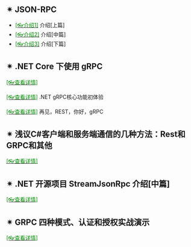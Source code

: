 <br/>



## ✴ JSON-RPC

- [<span style='color:#008B00'>[👓介绍1]</span>](https://mp.weixin.qq.com/s?__biz=MzAxMTA2MDYwNg==&mid=2650110989&idx=1&sn=7e299cc3d96fe7e1bd67213d944c2566&chksm=8347081cb430810a26f0894fd8766ac3b3c1b15af665d8e86be202fe69243d10c301bef0aed8&scene=21#wechat_redirect ':target=_blank') 介绍[上篇]
- [<span style='color:#008B00'>[👓介绍2]</span>](https://mp.weixin.qq.com/s?__biz=MjM5MzI5Mzg1OA==&mid=2247484540&idx=3&sn=f8aa1cbd671c74a6318b03912f21dc45&chksm=a698773191effe2782ef454ea09769356a516d3883695eb2ce0e1ac9628ff4072d3bcccfef98&mpshare=1&scene=23&srcid=0121Or1eK55YDy8hAh5DpaAV&sharer_sharetime=1611213102798&sharer_shareid=59de2f213c6a6639f6a4600116f6fabf#rd ':target=_blank') 介绍[中篇]
- [<span style='color:#008B00'>[👓介绍3]</span>](https://mp.weixin.qq.com/s?__biz=MjM5MzI5Mzg1OA==&mid=2247484686&idx=1&sn=cce222d757651c29487ab8fb4d51cc81&chksm=a698764391efff55efe8c2caa5b1260c93f1dfb0231cd34c5268646672ee965a1ce7a127eb95&mpshare=1&scene=23&srcid=0126Wpa0smsogjp5tj1nOMUd&sharer_sharetime=1611628753785&sharer_shareid=59de2f213c6a6639f6a4600116f6fabf#rd ':target=_blank') 介绍[下篇]

## ✴ .NET Core 下使用 gRPC

[<span style='color:#008B00'>[👓查看详情]</span>](https://mp.weixin.qq.com/s?__biz=MjM5MzI5Mzg1OA==&mid=2247486033&idx=1&sn=4baf0636ac80a60a10eb4b97c50b986b&chksm=a698791c91eff00ac251bc5321ffb4b663c3a6c9638aa466322fcf244040ecdba854a1335b94&mpshare=1&scene=23&srcid=0126ePbouQ2875fYx7xJ6coI&sharer_sharetime=1611629458113&sharer_shareid=59de2f213c6a6639f6a4600116f6fabf#rd ':target=_blank') 

[<span style='color:#008B00'>[👓查看详情]</span>](https://mp.weixin.qq.com/s?__biz=MzAwNTMxMzg1MA==&mid=2654082702&idx=3&sn=13e9f159a00f05d5b027a29f36096094&chksm=80d832dbb7afbbcd0d87a6a53dfdf70cfb2a51034c7602d7e44704862166b8237986885b8284&mpshare=1&scene=23&srcid=0226SMwLtxCg5DPpQ5yOSa9b&sharer_sharetime=1614298236210&sharer_shareid=59de2f213c6a6639f6a4600116f6fabf#rd ':target=_blank') .NET gRPC核心功能初体验

[<span style='color:#008B00'>[👓查看详情]</span>](https://mp.weixin.qq.com/s?__biz=MzAwNTMxMzg1MA==&mid=2654084678&idx=1&sn=8d14b35d11084b3b2503305ce450ff8a&chksm=80d83a13b7afb30574a833b9509866292c4ca66069a21331e15036248b2a0f9276d63c6fda58&mpshare=1&scene=23&srcid=0630HXCLsQjvbdFHPwaxEYGU&sharer_sharetime=1625011204311&sharer_shareid=59de2f213c6a6639f6a4600116f6fabf#rd ':target=_blank') 再见，REST，你好，gRPC

## ✴ 浅议C#客户端和服务端通信的几种方法：Rest和GRPC和其他

[<span style='color:#008B00'>[👓查看详情]</span>](https://mp.weixin.qq.com/s?__biz=MjM5MzI5Mzg1OA==&mid=2247487002&idx=2&sn=df16ad2bbee50154ec4d1b43892bdf25&chksm=a6987d5791eff4418200d7d2f9b765fa157b280d9e45b6387687782ace629efe66b1896af530&mpshare=1&scene=23&srcid=012628ZWDuxeELgU7ioqWDJ1&sharer_sharetime=1611629879477&sharer_shareid=59de2f213c6a6639f6a4600116f6fabf#rd ':target=_blank') 

## ✴ .NET 开源项目 StreamJsonRpc 介绍[中篇]

[<span style='color:#008B00'>[👓查看详情]</span>](https://mp.weixin.qq.com/s?__biz=MzAwNTMxMzg1MA==&mid=2654079218&idx=3&sn=b09b4b12ee751b185a4e6011d409be05&chksm=80d82ca7b7afa5b1c8ff01ade89c7d0c75807b9b45f9e1b651f5969ca65e5b8a80351b491524&mpshare=1&scene=23&srcid=02137XB5i6JfbpLz7niUOako&sharer_sharetime=1613184806584&sharer_shareid=59de2f213c6a6639f6a4600116f6fabf#rd ':target=_blank') 

## ✴ GRPC 四种模式、认证和授权实战演示

[<span style='color:#008B00'>[👓查看详情]</span>](https://mp.weixin.qq.com/s?__biz=MzAwNTMxMzg1MA==&mid=2654084958&idx=5&sn=7d4c95053dd26d73faa09be79b5a4824&chksm=80d83b0bb7afb21d891dd313bd1d07198caedd56684de28601b0b0e55a4c50b707ba04de838b&mpshare=1&scene=23&srcid=0714cUl0n7UubBKjl67Pthd5&sharer_sharetime=1626221597768&sharer_shareid=59de2f213c6a6639f6a4600116f6fabf#rd ':target=_blank') 

